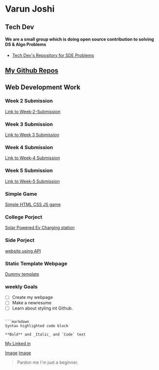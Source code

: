 # Varun Joshi

## Tech Dev 
#### We are a small group which is doing open source contribution to solving DS & Algo Problems
- [Tech Dev's Repository for SDE Problems](https://github.com/shrinathjoshi/Amazon-SDE-Test-Series)

## [My Github Repos](https://iamvarunjoshi.github.io/)


## Web Development Work
### Week 2 Submission
[Link to Week-2-Submission](https://iamvarunjoshi.github.io/iamvarunjoshi.github.io/Week2-Solutions/submission-week-2.html)
### Week 3 Submission
[Link to Week 3 Submission](https://iamvarunjoshi.github.io/iamvarunjoshi.github.io/assignment3/index.html)
### Week 4 Submission
[Link to Week-4 Submission](https://iamvarunjoshi.github.io/iamvarunjoshi.github.io/assignment-4/index.html)
### Week 5 Submission
[Link to Week-5 Submission](https://iamvarunjoshi.github.io/iamvarunjoshi.github.io/assignment5/assignment5-solution-starter/index.html)
### Simple Game
[Simple HTML CSS JS game](https://iamvarunjoshi.github.io/iamvarunjoshi.github.io/JavaScript_Game/Index.html)
### College Porject
[Solar Powered Ev Charging station](https://iamvarunjoshi.github.io/iamvarunjoshi.github.io/Major%20Project/majorproject.html)
### Side Porject
[website using API](https://iamvarunjoshi.github.io/iamvarunjoshi.github.io/Udacity_NYT&Wikipedia_API/minicourse-ajax-project/index.html)
### Static Template Webpage
[Dummy template](https://iamvarunjoshi.github.io/iamvarunjoshi.github.io/DummyTemplate/index.html)

### weekly Goals
- [ ] Create my webpage
- [ ] Make a newresume
- [ ] Learn about styling int Github.

``` hello

```markdown
Syntax highlighted code block

**Bold** and _Italic_ and `Code` text

```
[My Linked in](https://www.linkedin.com/in/varun-joshi-32b04916a/)

[Image](https://wallpaperplay.com/walls/full/9/b/2/136207.jpg)
[Image](https://wallpapercave.com/wp/stgCQiZ.jpg)
>Pardon me I'm just a beginner.
